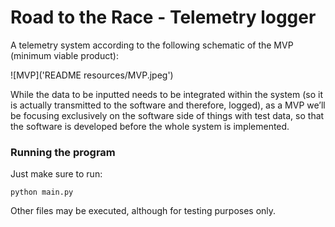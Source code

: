 # Road to the Race - Telemetry logger

A telemetry system according to the following schematic of the MVP (minimum viable product):

![MVP]('README resources/MVP.jpeg')

While the data to be inputted needs to be integrated within the system (so it is actually transmitted to the software and therefore, logged), as a MVP we’ll be focusing exclusively on the software side of things with test data, so that the software is developed before the whole system is implemented.

### Running the program

Just make sure to run:

```
python main.py
```

Other files may be executed, although for testing purposes only.

